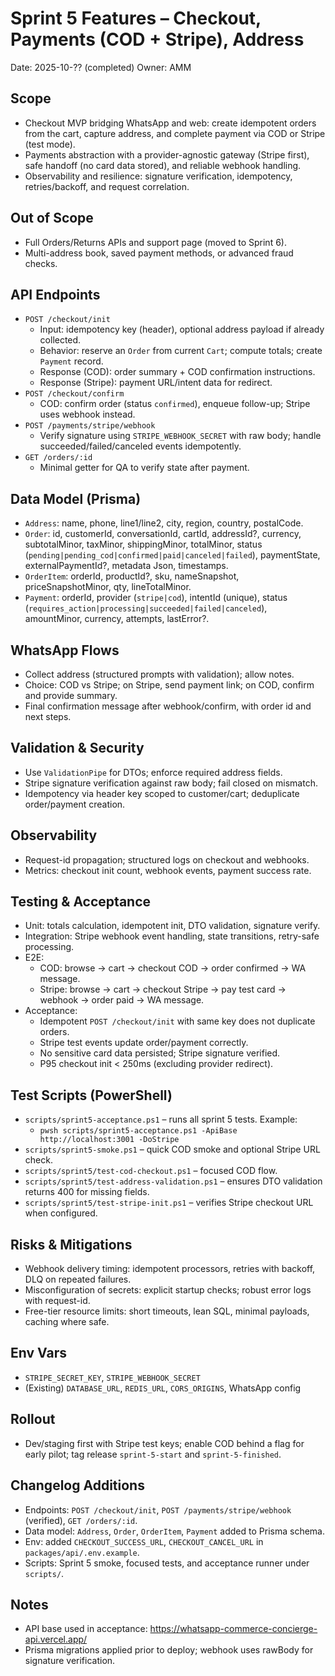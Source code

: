 # Sprint 5 Features – Checkout, Payments (COD + Stripe), Address

Date: 2025-10-?? (completed)
Owner: AMM

## Scope
- Checkout MVP bridging WhatsApp and web: create idempotent orders from the cart, capture address, and complete payment via COD or Stripe (test mode).
- Payments abstraction with a provider-agnostic gateway (Stripe first), safe handoff (no card data stored), and reliable webhook handling.
- Observability and resilience: signature verification, idempotency, retries/backoff, and request correlation.

## Out of Scope
- Full Orders/Returns APIs and support page (moved to Sprint 6).
- Multi-address book, saved payment methods, or advanced fraud checks.

## API Endpoints
- `POST /checkout/init`
  - Input: idempotency key (header), optional address payload if already collected.
  - Behavior: reserve an `Order` from current `Cart`; compute totals; create `Payment` record.
  - Response (COD): order summary + COD confirmation instructions.
  - Response (Stripe): payment URL/intent data for redirect.
- `POST /checkout/confirm`
  - COD: confirm order (status `confirmed`), enqueue follow-up; Stripe uses webhook instead.
- `POST /payments/stripe/webhook`
  - Verify signature using `STRIPE_WEBHOOK_SECRET` with raw body; handle succeeded/failed/canceled events idempotently.
- `GET /orders/:id`
  - Minimal getter for QA to verify state after payment.

## Data Model (Prisma)
- `Address`: name, phone, line1/line2, city, region, country, postalCode.
- `Order`: id, customerId, conversationId, cartId, addressId?, currency, subtotalMinor, taxMinor, shippingMinor, totalMinor, status (`pending|pending_cod|confirmed|paid|canceled|failed`), paymentState, externalPaymentId?, metadata Json, timestamps.
- `OrderItem`: orderId, productId?, sku, nameSnapshot, priceSnapshotMinor, qty, lineTotalMinor.
- `Payment`: orderId, provider (`stripe|cod`), intentId (unique), status (`requires_action|processing|succeeded|failed|canceled`), amountMinor, currency, attempts, lastError?.

## WhatsApp Flows
- Collect address (structured prompts with validation); allow notes.
- Choice: COD vs Stripe; on Stripe, send payment link; on COD, confirm and provide summary.
- Final confirmation message after webhook/confirm, with order id and next steps.

## Validation & Security
- Use `ValidationPipe` for DTOs; enforce required address fields.
- Stripe signature verification against raw body; fail closed on mismatch.
- Idempotency via header key scoped to customer/cart; deduplicate order/payment creation.

## Observability
- Request-id propagation; structured logs on checkout and webhooks.
- Metrics: checkout init count, webhook events, payment success rate.

## Testing & Acceptance
- Unit: totals calculation, idempotent init, DTO validation, signature verify.
- Integration: Stripe webhook event handling, state transitions, retry-safe processing.
- E2E: 
  - COD: browse → cart → checkout COD → order confirmed → WA message.
  - Stripe: browse → cart → checkout Stripe → pay test card → webhook → order paid → WA message.
- Acceptance:
  - Idempotent `POST /checkout/init` with same key does not duplicate orders.
  - Stripe test events update order/payment correctly.
  - No sensitive card data persisted; Stripe signature verified.
  - P95 checkout init < 250ms (excluding provider redirect).

## Test Scripts (PowerShell)
- `scripts/sprint5-acceptance.ps1` – runs all sprint 5 tests. Example:
  - `pwsh scripts/sprint5-acceptance.ps1 -ApiBase http://localhost:3001 -DoStripe`
- `scripts/sprint5-smoke.ps1` – quick COD smoke and optional Stripe URL check.
- `scripts/sprint5/test-cod-checkout.ps1` – focused COD flow.
- `scripts/sprint5/test-address-validation.ps1` – ensures DTO validation returns 400 for missing fields.
- `scripts/sprint5/test-stripe-init.ps1` – verifies Stripe checkout URL when configured.

## Risks & Mitigations
- Webhook delivery timing: idempotent processors, retries with backoff, DLQ on repeated failures.
- Misconfiguration of secrets: explicit startup checks; robust error logs with request-id.
- Free-tier resource limits: short timeouts, lean SQL, minimal payloads, caching where safe.

## Env Vars
- `STRIPE_SECRET_KEY`, `STRIPE_WEBHOOK_SECRET`
- (Existing) `DATABASE_URL`, `REDIS_URL`, `CORS_ORIGINS`, WhatsApp config

## Rollout
- Dev/staging first with Stripe test keys; enable COD behind a flag for early pilot; tag release `sprint-5-start` and `sprint-5-finished`.

## Changelog Additions
- Endpoints: `POST /checkout/init`, `POST /payments/stripe/webhook` (verified), `GET /orders/:id`.
- Data model: `Address`, `Order`, `OrderItem`, `Payment` added to Prisma schema.
- Env: added `CHECKOUT_SUCCESS_URL`, `CHECKOUT_CANCEL_URL` in `packages/api/.env.example`.
- Scripts: Sprint 5 smoke, focused tests, and acceptance runner under `scripts/`.

## Notes
- API base used in acceptance: https://whatsapp-commerce-concierge-api.vercel.app/
- Prisma migrations applied prior to deploy; webhook uses rawBody for signature verification.
